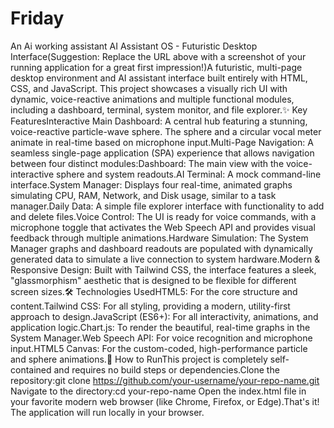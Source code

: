 # Friday
An Ai working assistant 
AI Assistant OS - Futuristic Desktop Interface(Suggestion: Replace the URL above with a screenshot of your running application for a great first impression!)A futuristic, multi-page desktop environment and AI assistant interface built entirely with HTML, CSS, and JavaScript. This project showcases a visually rich UI with dynamic, voice-reactive animations and multiple functional modules, including a dashboard, terminal, system monitor, and file explorer.✨ Key FeaturesInteractive Main Dashboard: A central hub featuring a stunning, voice-reactive particle-wave sphere. The sphere and a circular vocal meter animate in real-time based on microphone input.Multi-Page Navigation: A seamless single-page application (SPA) experience that allows navigation between four distinct modules:Dashboard: The main view with the voice-interactive sphere and system readouts.AI Terminal: A mock command-line interface.System Manager: Displays four real-time, animated graphs simulating CPU, RAM, Network, and Disk usage, similar to a task manager.Daily Data: A simple file explorer interface with functionality to add and delete files.Voice Control: The UI is ready for voice commands, with a microphone toggle that activates the Web Speech API and provides visual feedback through multiple animations.Hardware Simulation: The System Manager graphs and dashboard readouts are populated with dynamically generated data to simulate a live connection to system hardware.Modern & Responsive Design: Built with Tailwind CSS, the interface features a sleek, "glassmorphism" aesthetic that is designed to be flexible for different screen sizes.🛠️ Technologies UsedHTML5: For the core structure and content.Tailwind CSS: For all styling, providing a modern, utility-first approach to design.JavaScript (ES6+): For all interactivity, animations, and application logic.Chart.js: To render the beautiful, real-time graphs in the System Manager.Web Speech API: For voice recognition and microphone input.HTML5 Canvas: For the custom-coded, high-performance particle and sphere animations.🚀 How to RunThis project is completely self-contained and requires no build steps or dependencies.Clone the repository:git clone https://github.com/your-username/your-repo-name.git
Navigate to the directory:cd your-repo-name
Open the index.html file in your favorite modern web browser (like Chrome, Firefox, or Edge).That's it! The application will run locally in your browser.
